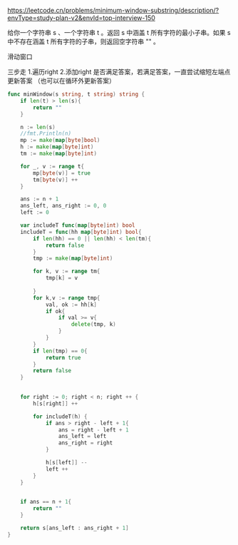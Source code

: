 https://leetcode.cn/problems/minimum-window-substring/description/?envType=study-plan-v2&envId=top-interview-150

给你一个字符串 s 、一个字符串 t 。返回 s 中涵盖 t 所有字符的最小子串。如果 s 中不存在涵盖 t 所有字符的子串，则返回空字符串 "" 。


滑动窗口


三步走
1.遍历right
2.添加right
    是否满足答案，若满足答案，一直尝试缩短左端点
    更新答案
（也可以在循环外更新答案）


```go
func minWindow(s string, t string) string {
    if len(t) > len(s){
        return ""
    }

    n := len(s)
    //fmt.Println(n)
    mp := make(map[byte]bool)
    h := make(map[byte]int)
    tm := make(map[byte]int)

    for _, v := range t{
        mp[byte(v)] = true
        tm[byte(v)] ++
    }

    ans := n + 1
    ans_left, ans_right := 0, 0
    left := 0

    var includeT func(map[byte]int) bool
    includeT = func(hh map[byte]int) bool{
        if len(hh) == 0 || len(hh) < len(tm){
            return false
        }
        tmp := make(map[byte]int)

        for k, v := range tm{
            tmp[k] = v
            
        }
        for k,v := range tmp{
            val, ok := hh[k]
            if ok{
                if val >= v{
                    delete(tmp, k)
                }
            }
        }
        if len(tmp) == 0{
            return true
        }
        return false
    }

    
    for right := 0; right < n; right ++ {
        h[s[right]] ++

        for includeT(h) {
            if ans > right - left + 1{
                ans = right - left + 1
                ans_left = left
                ans_right = right
            }

            h[s[left]] --
            left ++
        }
    }

    
    if ans == n + 1{
        return ""
    }

    return s[ans_left : ans_right + 1]
}
```
